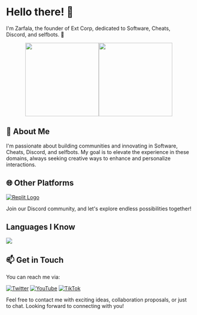 # Hello there! 👋

I'm Zarfala, the founder of Ext Corp, dedicated to Software, Cheats, Discord, and selfbots. 🌌
<!--
![GitHub Stats](https://github-readme-stats.vercel.app/api?username=zarfalaxd&show_icons=true&theme=chartreuse-dark)
![Top Langs](https://github-readme-stats.vercel.app/api/top-langs/?username=zarfalaxd&layout=donut&theme=chartreuse-dark)
-->
<div style="display:flex; justify-content:center;">
  <img height="200" src="https://github-readme-stats.vercel.app/api?username=zarfalaxd&theme=chartreuse-dark" />
  <img height="200" src="https://github-readme-stats.vercel.app/api/top-langs?username=zarfalaxd&layout=compact&langs_count=8&card_width=320&theme=chartreuse-dark" />
</div>



## 🚀 About Me

I'm passionate about building communities and innovating in Software, Cheats, Discord, and selfbots. My goal is to elevate the experience in these domains, always seeking creative ways to enhance and personalize interactions.


## 🌐 Other Platforms

[![Replit Logo](https://img.shields.io/badge/Replit-DD1200?style=for-the-badge&logo=Replit&logoColor=white)](https://replit.com/@zarfaladev)

Join our Discord community, and let's explore endless possibilities together!

## Languages I Know

<p align="left"> <a href="https://github.com/zarfalaxd"><img src="https://skillicons.dev/icons?i=vscode,replit,github,mongodb,py,css,html,js,php,cpp,cs,express,bots,nodejs,cloudflare"> </a> </p>

## 📫 Get in Touch

You can reach me via:

[![Twitter](https://img.shields.io/badge/Twitter-%231DA1F2.svg?logo=Twitter&logoColor=white&style=for-the-badge)](https://twitter.com/zarfala) 
[![YouTube](https://img.shields.io/badge/YouTube-%23FF0000.svg?logo=YouTube&logoColor=white&style=for-the-badge)](https://youtube.com/@zarfala) 
[![TikTok](https://img.shields.io/badge/TikTok-%23000000.svg?logo=TikTok&logoColor=white&style=for-the-badge)](https://www.tiktok.com/@zarfaladev)

Feel free to contact me with exciting ideas, collaboration proposals, or just to chat. Looking forward to connecting with you!

<!---
[zarfalaxd/zarfalaxd] is a special repository as its `README.md` (this file) appears on your GitHub profile. Feel free to explore my projects and contributions! 😃
